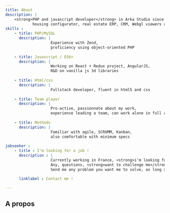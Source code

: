 ```yaml
---
title: About
description: |
    <strong>PHP and javascript developer</strong> in Arka Studio since 2012, working on
            housing configurator, real estate ERP, CRM, Webgl viewers and even VR projects.
skills :
    - title: PHP/MySQL
      description: |
                    Experience with Zend,
                    proficiency using object-oriented PHP
                    
    - title: Javascript / ES6+
      description: |
                    Working on React + Redux project, AngularJS,
                    R&D on vanilla js 3d libraries
                    
    - title: Html/css
      description: |
                    Fullstack developer, fluent in html5 and css
                    
    - title: Team player
      description: |
                    Pro-active, passionnate about my work,
                    experience leading a team, can work alone in full autonomy
                    
    - title: Methods
      description: |
                    Familiar with agile, SCRUMM, Kanban,
                    also comfortable with minimum specs
                    
jobseeker :
    - title : I'm looking for a job !
      description : |
                    Currently working in France, <strong>i'm looking for a job in the US</strong> (Visa sponsorship needed), preferably San Francisco.<br />
                    Any, questions, <strong>want to challenge me</strong> ?<br />
                    Send me any problem you want me to solve, as long as its doable within reasonnable delay (example : foobar challenge).
                    
      linklabel : Contact me !

---
```

## A propos
